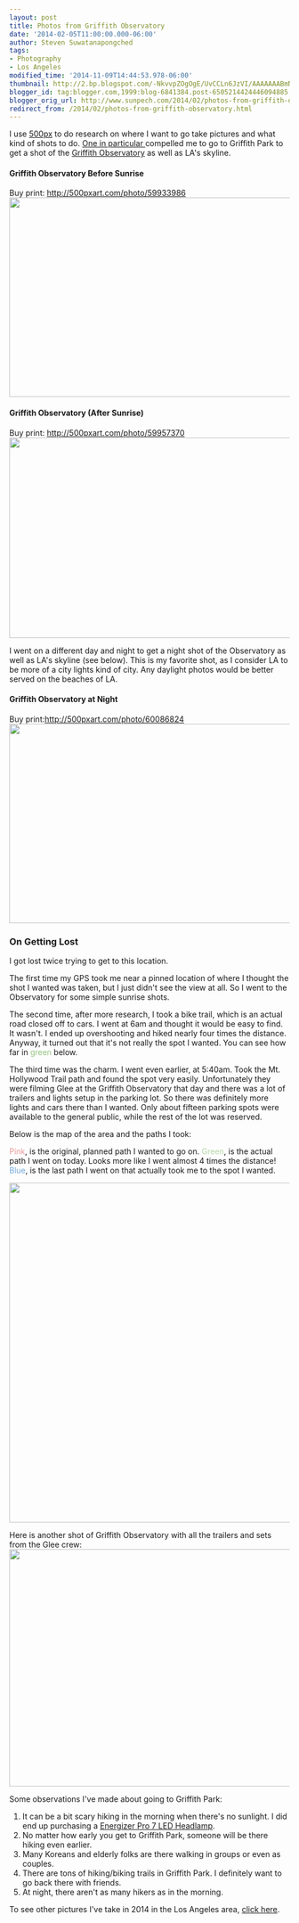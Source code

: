 ```yaml
---
layout: post
title: Photos from Griffith Observatory
date: '2014-02-05T11:00:00.000-06:00'
author: Steven Suwatanapongched
tags:
- Photography
- Los Angeles
modified_time: '2014-11-09T14:44:53.978-06:00'
thumbnail: http://2.bp.blogspot.com/-NkvvpZOgOgE/UvCCLn6JzVI/AAAAAAABmNA/4fjFbzC6Smc/s600/2014-02-03+at+06-15-00.jpg
blogger_id: tag:blogger.com,1999:blog-6841384.post-6505214424446094885
blogger_orig_url: http://www.sunpech.com/2014/02/photos-from-griffith-observatory.html
redirect_from: /2014/02/photos-from-griffith-observatory.html
---
```


I use <a href="http://500px.com/">500px</a> to do research on where I want to go take pictures and what kind of shots to do. <a href="http://500px.com/photo/44626440">One in particular </a>compelled me to go to Griffith Park to get a shot of the <a href="http://www.griffithobs.org/">Griffith Observatory</a> as well as LA's skyline.

#### Griffith Observatory Before Sunrise
Buy print: <a href="http://500pxart.com/photo/59933986">http://500pxart.com/photo/59933986</a>
<img border="0" src="http://2.bp.blogspot.com/-NkvvpZOgOgE/UvCCLn6JzVI/AAAAAAABmNA/4fjFbzC6Smc/s1600/2014-02-03+at+06-15-00.jpg" height="358" width="640" />

#### Griffith Observatory (After Sunrise)
Buy print: <a href="http://500pxart.com/photo/59957370">http://500pxart.com/photo/59957370</a>
<img border="0" src="http://2.bp.blogspot.com/-ZOsIDNyLfco/UvDB3jba6WI/AAAAAAABmOA/FkG5ZB8s3Vw/s1600/2014-02-03+at+07-08-48.jpg" height="360" width="640" />

I went on a different day and night to get a night shot of the Observatory as well as LA's skyline (see below). This is my favorite shot, as I consider LA to be more of a city lights kind of city. Any daylight photos would be better served on the beaches of LA.

#### Griffith Observatory at Night
Buy print:<a href="http://500pxart.com/photo/60086824">http://500pxart.com/photo/60086824</a>
<img border="0" src="http://4.bp.blogspot.com/-xPQT8reE-QE/UvH262pHTdI/AAAAAAABmO0/0Jg_Wk-9Tkk/s1600/2014-02-04+at+20-37-54.jpg" height="358" width="640" />

### On Getting Lost

I got lost twice trying to get to this location.

The first time my GPS took me near a pinned location of where I thought the shot I wanted was taken, but I just didn't see the view at all. So I went to the Observatory for some simple sunrise shots.

The second time, after more research, I took a bike trail, which is an actual road closed off to cars. I went at 6am and thought it would be easy to find. It wasn't. I ended up overshooting and hiked nearly four times the distance. Anyway, it turned out that it's not really the spot I wanted. You can see how far in <span style="color: #93c47d;">green</span> below.

The third time was the charm. I went even earlier, at 5:40am. Took the Mt. Hollywood Trail path and found the spot very easily. Unfortunately they were filming Glee at the Griffith Observatory that day and there was a lot of trailers and lights setup in the parking lot. So there was definitely more lights and cars there than I wanted. Only about fifteen parking spots were available to the general public, while the rest of the lot was reserved.

Below is the map of the area and the paths I took:

<span style="color: #ea9999;">Pink</span>, is the original, planned path I wanted to go on.
<span style="color: #b6d7a8;">Green</span>, is the actual path I went on today. Looks more like I went almost 4 times the distance!
<span style="color: #6fa8dc;">Blue</span>, is the last path I went on that actually took me to the spot I wanted.

<img border="0" src="http://2.bp.blogspot.com/-8EuOO-f91Ik/UuzOV4Xb_pI/AAAAAAABmJs/mn3_XOXq4s0/s1600/Screen_Shot_2014-01-31_at_6_49_20_PM.jpg" height="610" width="640" />

Here is another shot of Griffith Observatory with all the trailers and sets from the Glee crew:
<img border="0" src="http://3.bp.blogspot.com/-VWKt5ZeWMMU/UvDrzKPJAlI/AAAAAAABmOQ/R4kubdI5EM4/s1600/2014-02-03+at+06-59-26.jpg" height="426" width="640" />

Some observations I've made about going to Griffith Park:
<ol>
  <li>It can be a bit scary hiking in the morning when there's no sunlight. I did end up purchasing a <a href="http://www.amazon.com/gp/product/B002MFK7H2/ref=as_li_ss_tl?ie=UTF8&amp;camp=1789&amp;creative=390957&amp;creativeASIN=B002MFK7H2&amp;linkCode=as2&amp;tag=sunpech-20">Energizer Pro 7 LED Headlamp</a>.</li>
  <li>No matter how early you get to Griffith Park, someone will be there hiking even earlier.</li>
  <li>Many Koreans and elderly folks are there walking in groups or even as couples.</li>
  <li>There are tons of hiking/biking trails in Griffith Park. I definitely want to go back there with friends.</li>
  <li>At night, there aren't as many hikers as in the morning.</li>
</ol>

To see other pictures I've take in 2014 in the Los Angeles area, <a href="https://plus.google.com/photos/101693597219413173200/albums/5971477409792464481">click here</a>.
